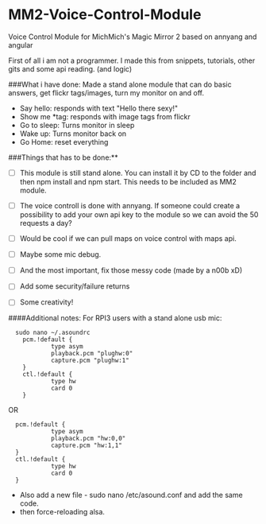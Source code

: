 # MM2-Voice-Control-Module
Voice Control Module for MichMich's Magic Mirror 2 based on annyang and angular

First of all i am not a programmer. I made this from snippets, tutorials, other gits and some api reading. (and logic)

###What i have done:
Made a stand alone module that can do basic answers, get flickr tags/images, turn my monitor on and off.

- Say hello: responds with text "Hello there sexy!"
- Show me *tag: responds with image tags from flickr
- Go to sleep: Turns monitor in sleep
- Wake up: Turns monitor back on
- Go Home: reset everything

###Things that has to be done:**
- [ ] This module is still stand alone. You can install it by CD to the folder and then npm install and npm start.
This needs to be included as MM2 module.

- [ ] The voice controll is done with annyang. If someone could create a possibility to add your own api key to the module so we can avoid the 50 requests a day?

- [ ] Would be cool if we can pull maps on voice control with maps api.


- [ ] Maybe some mic debug.

- [ ] And the most important, fix those messy code (made by a n00b xD)

- [ ] Add some security/failure returns

- [ ] Some creativity!

####Additional notes:
For RPI3 users with a stand alone usb mic:
```
  sudo nano ~/.asoundrc
    pcm.!default {
            type asym
            playback.pcm "plughw:0"
            capture.pcm "plughw:1"
    }
    ctl.!default {
            type hw
            card 0
    }
```
OR
```
  pcm.!default {
            type asym
            playback.pcm "hw:0,0"
            capture.pcm "hw:1,1"
  }
  ctl.!default {
            type hw
            card 0
  }
``` 
- Also add a new file - sudo nano /etc/asound.conf and add the same code.
- then force-reloading alsa.

